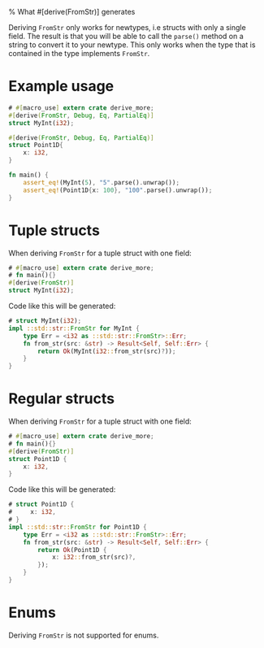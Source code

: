 % What #[derive(FromStr)] generates

Deriving `FromStr` only works for newtypes, i.e structs with only a single
field. The result is that you will be able to call the `parse()` method on a
string to convert it to your newtype. This only works when the type that is
contained in the type implements `FromStr`.

# Example usage

```rust
# #[macro_use] extern crate derive_more;
#[derive(FromStr, Debug, Eq, PartialEq)]
struct MyInt(i32);

#[derive(FromStr, Debug, Eq, PartialEq)]
struct Point1D{
    x: i32,
}

fn main() {
    assert_eq!(MyInt(5), "5".parse().unwrap());
    assert_eq!(Point1D{x: 100}, "100".parse().unwrap());
}
```


# Tuple structs

When deriving `FromStr` for a tuple struct with one field:

```rust
# #[macro_use] extern crate derive_more;
# fn main(){}
#[derive(FromStr)]
struct MyInt(i32);
```

Code like this will be generated:

```rust
# struct MyInt(i32);
impl ::std::str::FromStr for MyInt {
    type Err = <i32 as ::std::str::FromStr>::Err;
    fn from_str(src: &str) -> Result<Self, Self::Err> {
        return Ok(MyInt(i32::from_str(src)?));
    }
}
```


# Regular structs


When deriving `FromStr` for a tuple struct with one field:

```rust
# #[macro_use] extern crate derive_more;
# fn main(){}
#[derive(FromStr)]
struct Point1D {
    x: i32,
}
```

Code like this will be generated:

```rust
# struct Point1D {
#     x: i32,
# }
impl ::std::str::FromStr for Point1D {
    type Err = <i32 as ::std::str::FromStr>::Err;
    fn from_str(src: &str) -> Result<Self, Self::Err> {
        return Ok(Point1D {
            x: i32::from_str(src)?,
        });
    }
}
```

# Enums

Deriving `FromStr` is not supported for enums.
